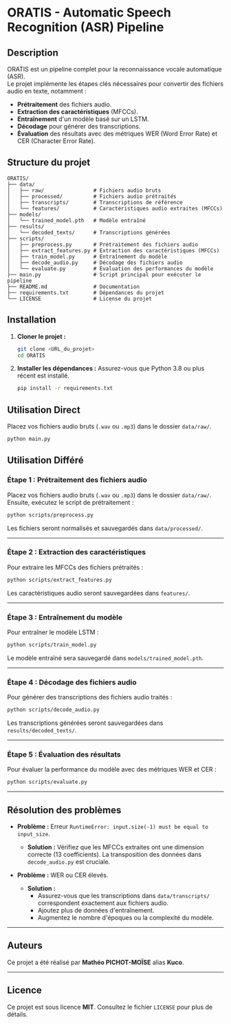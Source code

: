 
# ORATIS - Automatic Speech Recognition (ASR) Pipeline

## Description
ORATIS est un pipeline complet pour la reconnaissance vocale automatique (ASR). 
<br>Le projet implémente les étapes clés nécessaires pour convertir des fichiers audio en texte, notamment :
- **Prétraitement** des fichiers audio.
- **Extraction des caractéristiques** (MFCCs).
- **Entraînement** d'un modèle basé sur un LSTM.
- **Décodage** pour générer des transcriptions.
- **Évaluation** des résultats avec des métriques WER (Word Error Rate) et CER (Character Error Rate).

## Structure du projet
```
ORATIS/
├── data/
│   ├── raw/                # Fichiers audio bruts
│   ├── processed/          # Fichiers audio prétraités
│   ├── transcripts/        # Transcriptions de référence
│   └── features/           # Caractéristiques audio extraites (MFCCs)
├── models/
│   └── trained_model.pth   # Modèle entraîné
├── results/
│   └── decoded_texts/      # Transcriptions générées
├── scripts/
│   ├── preprocess.py       # Prétraitement des fichiers audio
│   ├── extract_features.py # Extraction des caractéristiques (MFCCs)
│   ├── train_model.py      # Entraînement du modèle
│   ├── decode_audio.py     # Décodage des fichiers audio
│   └── evaluate.py         # Évaluation des performances du modèle
├── main.py                 # Script principal pour exécuter le pipeline
├── README.md               # Documentation
├── requirements.txt        # Dépendances du projet
└── LICENSE                 # License du projet
```

## Installation

1. **Cloner le projet :**
   ```bash
   git clone <URL_du_projet>
   cd ORATIS
   ```

2. **Installer les dépendances :**
   Assurez-vous que Python 3.8 ou plus récent est installé.
   ```bash
   pip install -r requirements.txt
   ```

## Utilisation Direct
Placez vos fichiers audio bruts (`.wav` ou `.mp3`) dans le dossier `data/raw/`.
```bash
python main.py
```

## Utilisation Différé

### Étape 1 : Prétraitement des fichiers audio
Placez vos fichiers audio bruts (`.wav` ou `.mp3`) dans le dossier `data/raw/`. Ensuite, exécutez le script de prétraitement :
```bash
python scripts/preprocess.py
```
Les fichiers seront normalisés et sauvegardés dans `data/processed/`.

---

### Étape 2 : Extraction des caractéristiques
Pour extraire les MFCCs des fichiers prétraités :
```bash
python scripts/extract_features.py
```
Les caractéristiques audio seront sauvegardées dans `features/`.

---

### Étape 3 : Entraînement du modèle
Pour entraîner le modèle LSTM :
```bash
python scripts/train_model.py
```
Le modèle entraîné sera sauvegardé dans `models/trained_model.pth`.

---

### Étape 4 : Décodage des fichiers audio
Pour générer des transcriptions des fichiers audio traités :
```bash
python scripts/decode_audio.py
```
Les transcriptions générées seront sauvegardées dans `results/decoded_texts/`.

---

### Étape 5 : Évaluation des résultats
Pour évaluer la performance du modèle avec des métriques WER et CER :
```bash
python scripts/evaluate.py
```

---

## Résolution des problèmes

- **Problème :** Erreur `RuntimeError: input.size(-1) must be equal to input_size`.
  - **Solution :** Vérifiez que les MFCCs extraites ont une dimension correcte (13 coefficients). La transposition des données dans `decode_audio.py` est cruciale.

- **Problème :** WER ou CER élevés.
  - **Solution :** 
    - Assurez-vous que les transcriptions dans `data/transcripts/` correspondent exactement aux fichiers audio.
    - Ajoutez plus de données d'entraînement.
    - Augmentez le nombre d'époques ou la complexité du modèle.

---

## Auteurs
Ce projet a été réalisé par **Mathéo PICHOT-MOÏSE** alias **Kuco**.

---

## Licence
Ce projet est sous licence **MIT**. Consultez le fichier `LICENSE` pour plus de détails.
